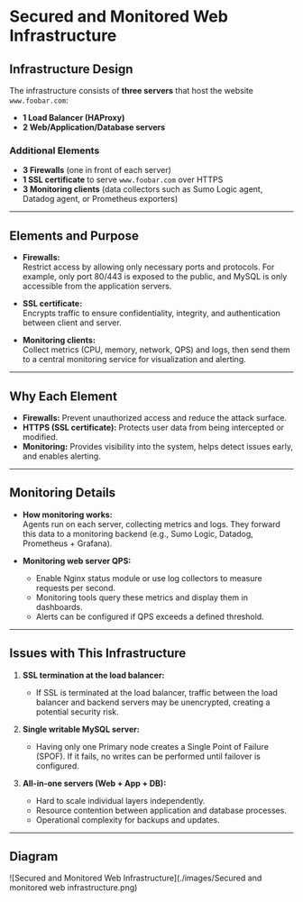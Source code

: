 # Secured and Monitored Web Infrastructure  

## Infrastructure Design  

The infrastructure consists of **three servers** that host the website `www.foobar.com`:  

- **1 Load Balancer (HAProxy)**  
- **2 Web/Application/Database servers**  

### Additional Elements  
- **3 Firewalls** (one in front of each server)  
- **1 SSL certificate** to serve `www.foobar.com` over HTTPS  
- **3 Monitoring clients** (data collectors such as Sumo Logic agent, Datadog agent, or Prometheus exporters)  

---

## Elements and Purpose  

- **Firewalls:**  
  Restrict access by allowing only necessary ports and protocols. For example, only port 80/443 is exposed to the public, and MySQL is only accessible from the application servers.  

- **SSL certificate:**  
  Encrypts traffic to ensure confidentiality, integrity, and authentication between client and server.  

- **Monitoring clients:**  
  Collect metrics (CPU, memory, network, QPS) and logs, then send them to a central monitoring service for visualization and alerting.  

---

## Why Each Element  

- **Firewalls:** Prevent unauthorized access and reduce the attack surface.  
- **HTTPS (SSL certificate):** Protects user data from being intercepted or modified.  
- **Monitoring:** Provides visibility into the system, helps detect issues early, and enables alerting.  

---

## Monitoring Details  

- **How monitoring works:**  
  Agents run on each server, collecting metrics and logs. They forward this data to a monitoring backend (e.g., Sumo Logic, Datadog, Prometheus + Grafana).  

- **Monitoring web server QPS:**  
  - Enable Nginx status module or use log collectors to measure requests per second.  
  - Monitoring tools query these metrics and display them in dashboards.  
  - Alerts can be configured if QPS exceeds a defined threshold.  

---

## Issues with This Infrastructure  

1. **SSL termination at the load balancer:**  
   - If SSL is terminated at the load balancer, traffic between the load balancer and backend servers may be unencrypted, creating a potential security risk.  

2. **Single writable MySQL server:**  
   - Having only one Primary node creates a Single Point of Failure (SPOF). If it fails, no writes can be performed until failover is configured.  

3. **All-in-one servers (Web + App + DB):**  
   - Hard to scale individual layers independently.  
   - Resource contention between application and database processes.  
   - Operational complexity for backups and updates.  

---

## Diagram  

![Secured and Monitored Web Infrastructure](./images/Secured and monitored web infrastructure.png)
